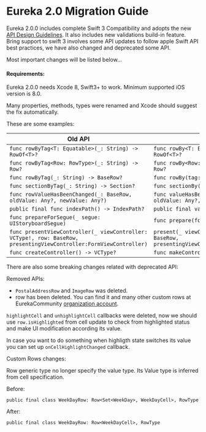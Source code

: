 # Eureka 2.0 Migration  Guide

Eureka 2.0.0 includes complete Swift 3 Compatibility and adopts the new [API Design Guidelines](https://swift.org/documentation/api-design-guidelines/). It also includes new validations build-in feature.
Bring support to swift 3 involves some API updates to follow apple Swift API best practices, we have also changed and deprecated some API.

Most important changes will be listed below...

#### Requirements:

Eureka 2.0.0 needs Xcode 8, Swift3+ to work. Minimum supported iOS version is 8.0.

Many properties, methods, types were renamed and Xcode should suggest the fix automatically.



These are some examples:

|Old API| New API|
|----|----|
|`func rowByTag<T: Equatable>(_: String) -> RowOf<T>?`|`func rowBy<T: Equatable>(tag: String) -> RowOf<T>?`|
|`func rowByTag<Row: RowType>(_: String) -> Row?`|`func rowBy<Row: RowType>(tag: String) -> Row?`|
|`func rowByTag(_: String) -> BaseRow?`|`func rowBy(tag: String) -> BaseRow?`|
|`func sectionByTag(_: String) -> Section?`|`func sectionBy(tag: String) -> Section?`|
|`func rowValueHasBeenChanged(_: BaseRow, oldValue: Any?, newValue: Any?)`|`func valueHasBeenChanged(for: BaseRow, oldValue: Any?, newValue: Any?)`|
|`public final func indexPath() -> IndexPath?`|`public final var indexPath: IndexPath?`|
|`func prepareForSegue(_ segue: UIStoryboardSegue)`|`func prepare(for segue: UIStoryboardSegue)`|
|`func presentViewController(_ viewController: VCType!, row: BaseRow, presentingViewController:FormViewController)`|`present(_ viewController: VCType!, row: BaseRow, presentingViewController:FormViewController)`|
|`func createController() -> VCType?`|`func makeController() -> VCType?`|


There are also some breaking changes related with deprecated API:

Removed APIs:

* `PostalAddressRow` and `ImageRow` was deleted.
*  row has been deleted. You can find it and many other custom rows at EurekaCommunity [organization account](https://github.com/eurekaCommunity).

`highlightCell` and `unhighlightCell` callbacks were deleted, now we should use `row.isHighlighted` from cell update to check from highlighted status and make UI modification according its value.

In case you want to do something when highligth state switches its value you can set up `onCellHighlightChanged` callback.

Custom Rows changes:

Row generic type no longer specify the value type. Its Value type is inferred from cell specification.

Before:

`public final class WeekDayRow: Row<Set<WeekDay>, WeekDayCell>, RowType`


After:

`public final class WeekDayRow: Row<WeekDayCell>, RowType`
